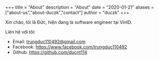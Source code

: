 +++
title = "About"
description = "About"
date = "2020-01-21"
aliases = ["about-us","about-duczk","contact"]
author = "duczk"
+++

Xin chào, tôi là Đức, hiện đang là software engineer tại VinID.

Liên hệ với tôi:

* Email: trungduc110492@gmail.com
* Facebook: https://www.facebook.com/trungduc110492
* Github: https://github.com/ducnt114

